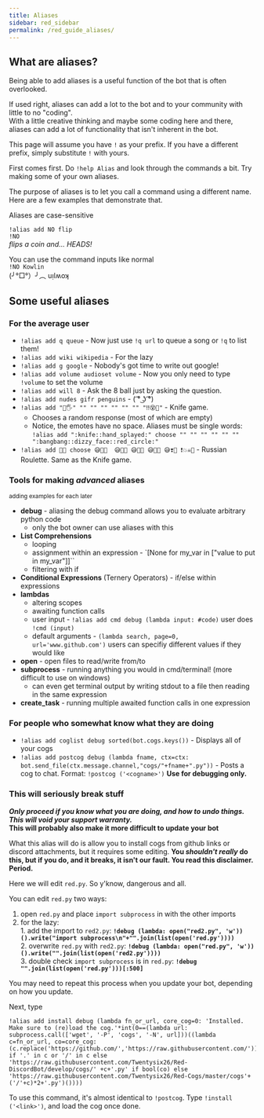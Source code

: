```yaml
---
title: Aliases
sidebar: red_sidebar
permalink: /red_guide_aliases/
---
```


## What are aliases?

Being able to add aliases is a useful function of the bot that is often overlooked.  

If used right, aliases can add a lot to the bot and to your community with little to no "coding".  
With a little creative thinking and maybe some coding here and there, aliases can add a lot of functionality that isn't inherent in the bot.


This page will assume you have `!` as your prefix. If you have a different prefix, simply substitute `!` with yours.

First comes first. Do `!help Alias` and look through the commands a bit. Try making some of your own aliases.

The purpose of aliases is to let you call a command using a different name. Here are a few examples that demonstrate that.

Aliases are case-sensitive

`!alias add NO flip`  
`!NO`  
_flips a coin and... HEADS!_

You can use the command inputs like normal  
`!NO Kowlin`  
(╯°□°）╯︵ uᴉlʍoʞ  

## Some useful aliases

### For the average user

* `!alias add q queue` - Now just use `!q url` to queue a song or `!q` to list them!
* `!alias add wiki wikipedia` - For the lazy
* `!alias add g google` - Nobody's got time to write out google!
* `!alias add volume audioset volume` - Now you only need to type `!volume` to set the volume
* `!alias add will 8` - Ask the 8 ball just by asking the question.
* `!alias add nudes gifr penguins` - ( ͡° ͜ʖ ͡°)
* `!alias add "🔪🖐" "" "" "" "" "" "" "‼😵🔴"` - Knife game.
    * Chooses a random response (most of which are empty) 
    * Notice, the emotes have no space. Aliases must be single words: `!alias add ":knife::hand_splayed:" choose "" "" "" "" "" "" ":bangbang::dizzy_face::red_circle:"`
* `!alias add 😬🔫 choose 😅🎈🔫  😅🔅🔫 😅🎊🔫 😅🎉🔫 😅❣🔫 ❗💥☠🔫` - Russian Roulette. Same as the Knife game.

### Tools for making *advanced* aliases
<sub>adding examples for each later<sub>

* **debug** - aliasing the debug command allows you to evaluate arbitrary python code
    - only the bot owner can use aliases with this 
* **List Comprehensions**
    - looping
    - assignment within an expression - `[None for my_var in ["value to put in my_var"]]``
    - filtering with if
* **Conditional Expressions** (Ternery Operators) - if/else within expressions
* **lambdas** 
    - altering scopes
    - awaiting function calls
    - user input - `!alias add cmd debug (lambda input: #code)` user does `!cmd (input)`
    - default arguments - `(lambda search, page=0, url='www.github.com')` users can specifiy different values if they would like
* **open** - open files to read/write from/to
* **subprocess** - running anything you would in cmd/terminal! (more difficult to use on windows)
    - can even get terminal output by writing stdout to a file then reading in the same expression
* **create_task** - running multiple awaited function calls in one expression

### For people who somewhat know what they are doing

* `!alias add coglist debug sorted(bot.cogs.keys())` - Displays all of your cogs
* `!alias add postcog debug (lambda fname, ctx=ctx: bot.send_file(ctx.message.channel,"cogs/"+fname+".py"))` - Posts a cog to chat. Format: `!postcog ('<cogname>')` **Use for debugging only.**

### This will seriously break stuff

***Only proceed if you know what you are doing, and how to undo things. This will void your support warranty.***  
**This will probably also make it more difficult to update your bot**

What this alias will do is allow you to install cogs from github links or discord attachments, but it requires some editing. **You _shouldn't really_ do this, but if you do, and it breaks, it isn't our fault. You read this disclaimer. Period.**  

Here we will edit `red.py`. So y'know, dangerous and all.

You can edit `red.py` two ways:  
  1. open `red.py` and place `import subprocess` in with the other imports  
  2. for the lazy:  
    1. add the import to `red2.py`: **`!debug (lambda: open("red2.py", 'w'))().write("import subprocess\n"+"".join(list(open('red.py'))))`**  
    2. overwrite `red.py` with `red2.py`: **`!debug (lambda: open("red.py", 'w'))().write("".join(list(open('red2.py'))))`**  
    3. double check `import subprocess` is in `red.py`: **`!debug "".join(list(open('red.py')))[:500]`**  

You may need to repeat this process when you update your bot, depending on how you update.

Next, type 

```
!alias add install debug (lambda fn_or_url, core_cog=0: 'Installed. Make sure to (re)load the cog.'*int(0==(lambda url: subprocess.call(['wget', '-P', 'cogs', '-N', url]))((lambda c=fn_or_url, co=core_cog: (c.replace('https://github.com/','https://raw.githubusercontent.com/')).replace('/blob','') if '.' in c or '/' in c else 'https://raw.githubusercontent.com/Twentysix26/Red-DiscordBot/develop/cogs/' +c+'.py' if bool(co) else 'https://raw.githubusercontent.com/Twentysix26/Red-Cogs/master/cogs'+('/'+c)*2+'.py')())))
```

To use this command, it's almost identical to `!postcog`. Type `!install ('<link>')`, and load the cog once done.
